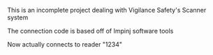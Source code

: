 This is an incomplete project dealing with Vigilance Safety's Scanner system

The connection code is based off of Impinj software tools

Now actually connects to reader "1234" 